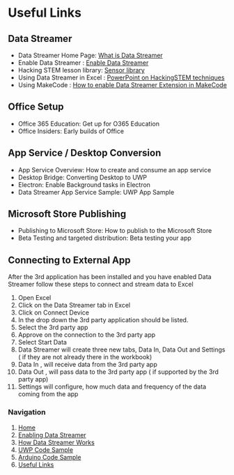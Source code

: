 # Useful Links
## Data Streamer
* Data Streamer Home Page: [What is Data Streamer](https://aka.ms/data-streamer)
* Enable Data Streamer : [Enable Data Streamer](https://support.office.com/en-us/article/what-is-data-streamer-1d52ffce-261c-4d7b-8017-89e8ee2b806f?ui=en-US&rs=en-US&ad=US)
* Hacking STEM lesson library: [Sensor library](https://www.microsoft.com/en-us/education/education-workshop/activity-library.aspx)
* Using Data Streamer in Excel : [PowerPoint on HackingSTEM techniques](https://aka.ms/hackingstem-excel-training-powerpoint)
* Using MakeCode : [How to enable Data Streamer Extension in MakeCode](https://makecode.microbit.org/pkg/microsoft/pxt-hacking-stem)

## Office Setup
* Office 365 Education: Get up for O365 Education
* Office Insiders: Early builds of Office

## App Service / Desktop Conversion
* App Service Overview: How to create and consume an app service
* Desktop Bridge: Converting Desktop to UWP
* Electron: Enable Background tasks in Electron
* Data Streamer App Service Sample: UWP App Sample

## Microsoft Store Publishing
* Publishing to Microsoft Store: How to publish to the Microsoft Store
* Beta Testing and targeted distribution: Beta testing your app

## Connecting to External App
After the 3rd application has been installed and you have enabled Data Streamer follow these steps to connect and stream data to Excel
1. Open Excel
2. Click on the Data Streamer tab in Excel 
3. Click on Connect Device
4. In the drop down the 3rd party application should be listed. 
5. Select the 3rd party app
6. Approve on the connection to the 3rd party app
7. Select Start Data
8. Data Streamer will create three new tabs, Data In, Data Out and Settings ( if they are not already there in the workbook)
9. Data In , will receive data from the 3rd party app
10. Data Out , will pass data to the 3rd party app ( if supported by the 3rd party app)
11. Settings will configure, how much data and frequency of the data coming from the app

### Navigation
1. [Home](https://microsoft.github.io/DataStreamerDevPortal)
2. [Enabling Data Streamer](https://microsoft.github.io/DataStreamerDevPortal/enable)
3. [How Data Streamer Works](https://microsoft.github.io/DataStreamerDevPortal/works)
4. [UWP Code Sample](https://github.com/Microsoft/DataStreamerSamples)
5. [Arduino Code Sample](https://github.com/Microsoft/HackingSTEMSamples)
6. [Useful Links](https://microsoft.github.io/DataStreamerDevPortal/links)